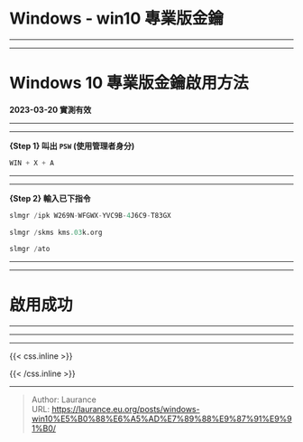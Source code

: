 # Windows - win10 專業版金鑰


***
***

**Windows 10 專業版金鑰啟用方法**  
=====

**2023-03-20 實測有效**

***
***

**{Step 1} 叫出 `PSW` (使用管理者身分)**

```sql
WIN + X + A
```

***
***
    
**{Step 2} 輸入已下指令**

```sql
slmgr /ipk W269N-WFGWX-YVC9B-4J6C9-T83GX
     
slmgr /skms kms.03k.org
     
slmgr /ato
```

***
***
     
**啟用成功**
=====

***
***



***

{{< css.inline >}}
<style>
.emojify {
	font-family: Apple Color Emoji, Segoe UI Emoji, NotoColorEmoji, Segoe UI Symbol, Android Emoji, EmojiSymbols;
	font-size: 2rem;
	vertical-align: left;
}
@media screen and (max-width:650px) {
  .nowrap {
    display: block;
    margin: 25px 0;
  }
}
</style>
{{< /css.inline >}}


---

> Author: Laurance  
> URL: https://laurance.eu.org/posts/windows-win10%E5%B0%88%E6%A5%AD%E7%89%88%E9%87%91%E9%91%B0/  

